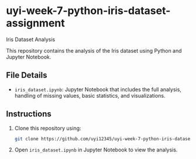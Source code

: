 # uyi-week-7-python-iris-dataset-assignment

 Iris Dataset Analysis

This repository contains the analysis of the Iris dataset using Python and Jupyter Notebook.

## File Details

- `iris_dataset.ipynb`: Jupyter Notebook that includes the full analysis, handling of missing values, basic statistics, and visualizations.

## Instructions

1. Clone this repository using:

   ```bash
   git clone https://github.com/uyi12345/uyi-week-7-python-iris-dataset-assignment.git
   ```

2. Open `iris_dataset.ipynb` in Jupyter Notebook to view the analysis.
